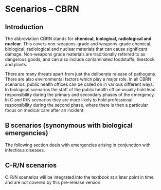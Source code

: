 # Scenarios – CBRN

## Introduction

The abbreviation CBRN stands for **chemical, biological, radiological and
nuclear**. This covers non-weapons-grade and weapons-grade chemical, biological,
radiological and nuclear materials that can cause significant damage.
Non-weapons grade materials are traditionally referred to as dangerous goods,
and can also include contaminated foodstuffs, livestock and plants.

There are many threats apart from just the deliberate release of pathogens.
There are also environmental factors which play a major role. In all CBRN
scenarios, public health offices can be called on in various different ways. In
biological scenarios the staff of the public health office usually hold lead
responsibility during the primary and secondary phases of the emergency. In C
and R/N scenarios they are more likely to hold professional responsibility
during the second phase, where there is then a particular focus on medical care
after an incident.

## B scenarios (synonymous with biological emergencies)

The following section deals with emergencies arising in conjunction with
infectious diseases.

## C-R/N scenarios

C-R/N scenarios will be integrated into the textbook at a later point in time
and are not covered by this pre-release version.
